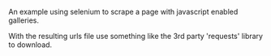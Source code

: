 An example using selenium to scrape a page with javascript enabled galleries.

With the resulting urls file use something like the 3rd party 'requests' library to download.
